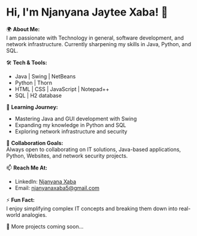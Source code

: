 # Hi, I'm Njanyana Jaytee Xaba! 👋  

🌍 **About Me:**  
I am passionate with Technology in general, software development, and network infrastructure. Currently sharpening my skills in Java, Python, and SQL.  

🛠️ **Tech & Tools:**  
- Java | Swing | NetBeans  
- Python | Thorn
- HTML | CSS | JavaScript | Notepad++
- SQL | H2 database

🌱 **Learning Journey:**  
- Mastering Java and GUI development with Swing  
- Expanding my knowledge in Python and SQL  
- Exploring network infrastructure and security  

👯 **Collaboration Goals:**  
Always open to collaborating on IT solutions, Java-based applications, Python, Websites, and network security projects.  

📫 **Reach Me At:**  
- LinkedIn: [Njanyana Xaba](https://za.linkedin.com/in/njanyana-xaba-8b6b69296)  
- Email: [njanyanaxaba5@gmail.com](mailto:njanyanaxaba5@gmail.com)  

⚡ **Fun Fact:**  
I enjoy simplifying complex IT concepts and breaking them down into real-world analogies.  

🚀 More projects coming soon...  

<!---
NjanyanaJayteeXaba/NjanyanaJayteeXaba is a ✨ special ✨ repository because its `README.md` (this file) appears on your GitHub profile.
You can click the Preview link to take a look at your changes.
--->
